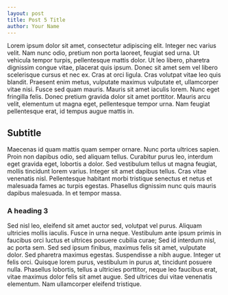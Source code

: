 ```yaml
---
layout: post
title: Post 5 Title
author: Your Name
---
```


Lorem ipsum dolor sit amet, consectetur adipiscing elit. Integer nec varius velit. Nam nunc odio, pretium non porta laoreet, feugiat sed urna. Ut vehicula tempor turpis, pellentesque mattis dolor. Ut leo libero, pharetra dignissim congue vitae, placerat quis ipsum. Donec sit amet sem vel libero scelerisque cursus et nec ex. Cras at orci ligula. Cras volutpat vitae leo quis blandit. Praesent enim metus, vulputate maximus vulputate et, ullamcorper vitae nisi. Fusce sed quam mauris. Mauris sit amet iaculis lorem. Nunc eget fringilla felis. Donec pretium gravida dolor sit amet porttitor. Mauris arcu velit, elementum ut magna eget, pellentesque tempor urna. Nam feugiat pellentesque erat, id tempus augue mattis in.

## Subtitle

Maecenas id quam mattis quam semper ornare. Nunc porta ultrices sapien. Proin non dapibus odio, sed aliquam tellus. Curabitur purus leo, interdum eget gravida eget, lobortis a dolor. Sed vestibulum tellus ut magna feugiat, mollis tincidunt lorem varius. Integer sit amet dapibus tellus. Cras vitae venenatis nisl. Pellentesque habitant morbi tristique senectus et netus et malesuada fames ac turpis egestas. Phasellus dignissim nunc quis mauris dapibus malesuada. In et tempor massa.

### A heading 3

Sed nisl leo, eleifend sit amet auctor sed, volutpat vel purus. Aliquam ultricies mollis iaculis. Fusce in urna neque. Vestibulum ante ipsum primis in faucibus orci luctus et ultrices posuere cubilia curae; Sed id interdum nisl, ac porta sem. Sed sed ipsum finibus, maximus felis sit amet, vulputate dolor. Sed pharetra maximus egestas. Suspendisse a nibh augue. Integer ut felis orci. Quisque lorem purus, vestibulum in purus at, tincidunt posuere nulla. Phasellus lobortis, tellus a ultricies porttitor, neque leo faucibus erat, vitae maximus dolor felis sit amet augue. Sed ultrices dui vitae venenatis elementum. Nam ullamcorper eleifend tristique.

